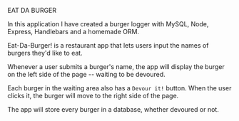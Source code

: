 EAT DA BURGER


In this application I have created a burger logger with MySQL, Node, Express, Handlebars and a homemade ORM.

Eat-Da-Burger! is a restaurant app that lets users input the names of burgers they'd like to eat.

Whenever a user submits a burger's name, the app will display the burger on the left side of the page -- waiting to be devoured.

Each burger in the waiting area also has a `Devour it!` button. When the user clicks it, the burger will move to the right side of the page.


The app will store every burger in a database, whether devoured or not.

